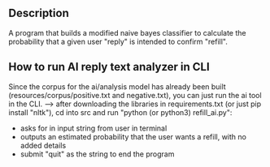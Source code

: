 ## Description
A program that builds a modified naive bayes classifier to calculate the probability that a given user "reply" is intended to confirm "refill".

## How to run AI reply text analyzer in CLI
Since the corpus for the ai/analysis model has already been built (resources/corpus/positive.txt and negative.txt), you can just run the ai tool in the CLI. --> after downloading the libraries in requirements.txt (or just pip install "nltk"), cd into src and run "python (or python3) refill_ai.py":
*   asks for in input string from user in terminal
*   outputs an estimated probability that the user wants a refill, with no added details
* submit "quit" as the string to end the program